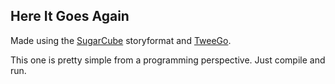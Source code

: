 Here It Goes Again
------------------

Made using the [SugarCube](https://www.motoslave.net/sugarcube/2/docs/) storyformat and [TweeGo](https://www.motoslave.net/tweego/docs/).

This one is pretty simple from a programming perspective. Just compile and run.
